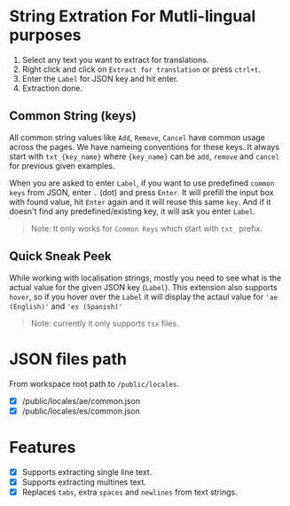 # String Extration For Mutli-lingual purposes

1. Select any text you want to extract for translations.
2. Right click and click on `Extract for translation` or press `ctrl+t`.
3. Enter the `Label` for JSON key and hit enter.
4. Extraction done.

## Common String (keys)

All common string values like `Add`, `Remove`, `Cancel` have common usage across the pages. We have nameing conventions for these keys.
It always start with `txt_{key_name}` where `{key_name}` can be `add`, `remove` and `cancel` for previous given examples.

When you are asked to enter `Label`, if you want to use predefined `common keys` from JSON, enter `.` (dot) and press `Enter`. It will prefill the input box with found value, hit `Enter` again and it will reuse this same `key`. And if it doesn't find any predefined/existing key, it will ask you enter `Label`.

> Note: It only works for `Common Keys` which start with `txt_` prefix.

## Quick Sneak Peek

While working with localisation strings, mostly you need to see what is the actual value for the given JSON key (`Label`).
This extension also supports `hover`, so if you hover over the `Label` it will display the actaul value for `'ae (English)'` and `'es (Spanish)'`

> Note: currently it only supports `tsx` files.

# JSON files path

From workspace root path to `/public/locales`.

- [x] /public/locales/ae/common.json
- [x] /public/locales/es/common.json

# Features

- [x] Supports extracting single line text.
- [x] Supports extracting multines text.
- [x] Replaces `tabs`, extra `spaces` and `newlines` from text strings.
